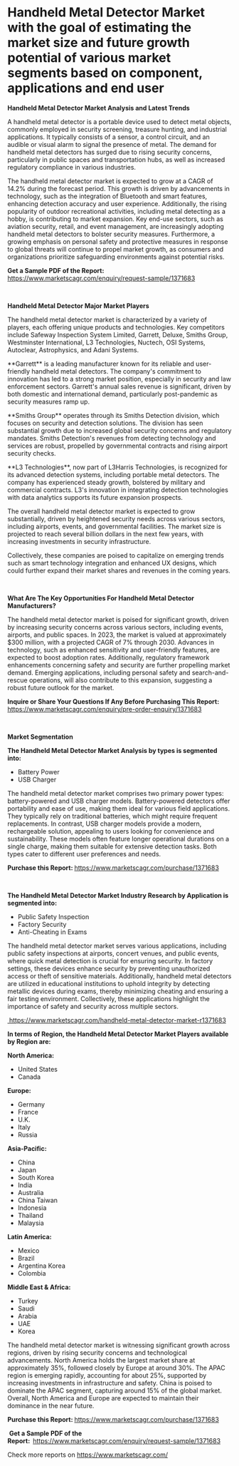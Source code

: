 <p><h1>Handheld Metal Detector Market with the goal of estimating the market size and future growth potential of various market segments based on component, applications and end user</h1></p><p><strong>Handheld Metal Detector Market Analysis and Latest Trends</strong></p>
<p><p>A handheld metal detector is a portable device used to detect metal objects, commonly employed in security screening, treasure hunting, and industrial applications. It typically consists of a sensor, a control circuit, and an audible or visual alarm to signal the presence of metal. The demand for handheld metal detectors has surged due to rising security concerns, particularly in public spaces and transportation hubs, as well as increased regulatory compliance in various industries.</p><p>The handheld metal detector market is expected to grow at a CAGR of 14.2% during the forecast period. This growth is driven by advancements in technology, such as the integration of Bluetooth and smart features, enhancing detection accuracy and user experience. Additionally, the rising popularity of outdoor recreational activities, including metal detecting as a hobby, is contributing to market expansion. Key end-use sectors, such as aviation security, retail, and event management, are increasingly adopting handheld metal detectors to bolster security measures. Furthermore, a growing emphasis on personal safety and protective measures in response to global threats will continue to propel market growth, as consumers and organizations prioritize safeguarding environments against potential risks.</p></p>
<p><strong>Get a Sample PDF of the Report:&nbsp;</strong> <a href="https://www.marketscagr.com/enquiry/request-sample/1371683?utm_campaign=3351&utm_medium=2&utm_source=Github&utm_content=ia&utm_term=22032025&utm_id=handheld-metal-detector">https://www.marketscagr.com/enquiry/request-sample/1371683</a></p>
<p>&nbsp;</p>
<p><strong>Handheld Metal Detector Major Market Players</strong></p>
<p><p>The handheld metal detector market is characterized by a variety of players, each offering unique products and technologies. Key competitors include Safeway Inspection System Limited, Garrett, Deluxe, Smiths Group, Westminster International, L3 Technologies, Nuctech, OSI Systems, Autoclear, Astrophysics, and Adani Systems.</p><p>**Garrett** is a leading manufacturer known for its reliable and user-friendly handheld metal detectors. The company's commitment to innovation has led to a strong market position, especially in security and law enforcement sectors. Garrett's annual sales revenue is significant, driven by both domestic and international demand, particularly post-pandemic as security measures ramp up.</p><p>**Smiths Group** operates through its Smiths Detection division, which focuses on security and detection solutions. The division has seen substantial growth due to increased global security concerns and regulatory mandates. Smiths Detection's revenues from detecting technology and services are robust, propelled by governmental contracts and rising airport security checks.</p><p>**L3 Technologies**, now part of L3Harris Technologies, is recognized for its advanced detection systems, including portable metal detectors. The company has experienced steady growth, bolstered by military and commercial contracts. L3's innovation in integrating detection technologies with data analytics supports its future expansion prospects.</p><p>The overall handheld metal detector market is expected to grow substantially, driven by heightened security needs across various sectors, including airports, events, and governmental facilities. The market size is projected to reach several billion dollars in the next few years, with increasing investments in security infrastructure.</p><p>Collectively, these companies are poised to capitalize on emerging trends such as smart technology integration and enhanced UX designs, which could further expand their market shares and revenues in the coming years.</p></p>
<p>&nbsp;</p>
<p><strong>What Are The Key Opportunities For Handheld Metal Detector Manufacturers?</strong></p>
<p><p>The handheld metal detector market is poised for significant growth, driven by increasing security concerns across various sectors, including events, airports, and public spaces. In 2023, the market is valued at approximately $300 million, with a projected CAGR of 7% through 2030. Advances in technology, such as enhanced sensitivity and user-friendly features, are expected to boost adoption rates. Additionally, regulatory framework enhancements concerning safety and security are further propelling market demand. Emerging applications, including personal safety and search-and-rescue operations, will also contribute to this expansion, suggesting a robust future outlook for the market.</p></p>
<p><strong>Inquire or Share Your Questions If Any Before Purchasing This Report:</strong> <a href="https://www.marketscagr.com/enquiry/pre-order-enquiry/1371683?utm_campaign=3351&utm_medium=2&utm_source=Github&utm_content=ia&utm_term=22032025&utm_id=handheld-metal-detector">https://www.marketscagr.com/enquiry/pre-order-enquiry/1371683</a></p>
<p>&nbsp;</p>
<p><strong>Market Segmentation</strong></p>
<p><strong>The Handheld Metal Detector Market Analysis by types is segmented into:</strong></p>
<p><ul><li>Battery Power</li><li>USB Charger</li></ul></p>
<p><p>The handheld metal detector market comprises two primary power types: battery-powered and USB charger models. Battery-powered detectors offer portability and ease of use, making them ideal for various field applications. They typically rely on traditional batteries, which might require frequent replacements. In contrast, USB charger models provide a modern, rechargeable solution, appealing to users looking for convenience and sustainability. These models often feature longer operational durations on a single charge, making them suitable for extensive detection tasks. Both types cater to different user preferences and needs.</p></p>
<p><strong>Purchase this Report:&nbsp;</strong><a href="https://www.marketscagr.com/purchase/1371683?utm_campaign=3351&utm_medium=2&utm_source=Github&utm_content=ia&utm_term=22032025&utm_id=handheld-metal-detector">https://www.marketscagr.com/purchase/1371683</a></p>
<p>&nbsp;</p>
<p><strong>The Handheld Metal Detector Market Industry Research by Application is segmented into:</strong></p>
<p><ul><li>Public Safety Inspection</li><li>Factory Security</li><li>Anti-Cheating in Exams</li></ul></p>
<p><p>The handheld metal detector market serves various applications, including public safety inspections at airports, concert venues, and public events, where quick metal detection is crucial for ensuring security. In factory settings, these devices enhance security by preventing unauthorized access or theft of sensitive materials. Additionally, handheld metal detectors are utilized in educational institutions to uphold integrity by detecting metallic devices during exams, thereby minimizing cheating and ensuring a fair testing environment. Collectively, these applications highlight the importance of safety and security across multiple sectors.</p></p>
<p><a href="https://www.marketscagr.com/handheld-metal-detector-market-r1371683?utm_campaign=3351&utm_medium=2&utm_source=Github&utm_content=ia&utm_term=22032025&utm_id=handheld-metal-detector">&nbsp;https://www.marketscagr.com/handheld-metal-detector-market-r1371683</a></p>
<p><strong>In terms of Region, the Handheld Metal Detector Market Players available by Region are:</strong></p>
<p>
    <p> <strong> North America: </strong>
        <ul>
            <li>United States</li>
            <li>Canada</li>
        </ul>
        </p> 
    <p> <strong> Europe: </strong>
        <ul>
            <li>Germany</li>
            <li>France</li>
            <li>U.K.</li>
            <li>Italy</li>
            <li>Russia</li>
        </ul>
        </p> 
    <p> <strong> Asia-Pacific: </strong>
        <ul>
            <li>China</li>
            <li>Japan</li>
            <li>South Korea</li>
            <li>India</li>
            <li>Australia</li>
            <li>China Taiwan</li>
            <li>Indonesia</li>
            <li>Thailand</li>
            <li>Malaysia</li>
        </ul>
        </p> 
    <p> <strong> Latin America: </strong>
        <ul>
            <li>Mexico</li>
            <li>Brazil</li>
            <li>Argentina Korea</li>
            <li>Colombia</li>
        </ul>
        </p> 
    <p> <strong> Middle East & Africa: </strong>
        <ul>
            <li>Turkey</li>
            <li>Saudi</li>
            <li>Arabia</li>
            <li>UAE</li>
            <li>Korea</li>
        </ul>
    </p>
    </p>
<p><p>The handheld metal detector market is witnessing significant growth across regions, driven by rising security concerns and technological advancements. North America holds the largest market share at approximately 35%, followed closely by Europe at around 30%. The APAC region is emerging rapidly, accounting for about 25%, supported by increasing investments in infrastructure and safety. China is poised to dominate the APAC segment, capturing around 15% of the global market. Overall, North America and Europe are expected to maintain their dominance in the near future.</p></p>
<p><strong>Purchase this Report: </strong><a href="https://www.marketscagr.com/purchase/1371683?utm_campaign=3351&utm_medium=2&utm_source=Github&utm_content=ia&utm_term=22032025&utm_id=handheld-metal-detector">https://www.marketscagr.com/purchase/1371683</a></p>
<p>&nbsp;<strong>Get a Sample PDF of the Report:&nbsp;&nbsp;</strong><a href="https://www.marketscagr.com/enquiry/request-sample/1371683?utm_campaign=3351&utm_medium=2&utm_source=Github&utm_content=ia&utm_term=22032025&utm_id=handheld-metal-detector">https://www.marketscagr.com/enquiry/request-sample/1371683</a></p>
<p><strong></strong></p>
<p>Check more reports on <a href="https://www.marketscagr.com/?utm_campaign=3351&utm_medium=2&utm_source=Github&utm_content=ia&utm_term=22032025&utm_id=handheld-metal-detector">https://www.marketscagr.com/</a></p>